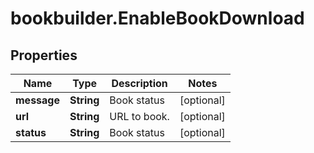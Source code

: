 # bookbuilder.EnableBookDownload

## Properties

Name | Type | Description | Notes
------------ | ------------- | ------------- | -------------
**message** | **String** | Book status | [optional] 
**url** | **String** | URL to book. | [optional] 
**status** | **String** | Book status | [optional] 


